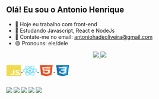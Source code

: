 ## Olá! Eu sou o Antonio Henrique

- 🔭 Hoje eu trabalho com front-end
- 🌱 Estudando Javascript, React e NodeJs
- 💬 Contate-me no email: antoniohadeoliveira@gmail.com
- 😄 Pronouns: ele/dele

<div align="center">
  <a target="_blank" href="https://github.com/antoniohadeoliveira">
  <img height="180em" src="https://github-readme-stats.vercel.app/api?username=antoniohadeoliveira&show_icons=true&theme=tokyonight&include_all_commits=true&count_private=true"/>
  <img height="180em" src="https://github-readme-stats.vercel.app/api/top-langs/?username=antoniohadeoliveira&layout=compact&langs_count=7&theme=tokyonight"/>
</div>
  
  <div style="display: inline_block"><br>
    <img align="center" alt="Antonio-Js" height="30" width="40" src="https://raw.githubusercontent.com/devicons/devicon/master/icons/javascript/javascript-plain.svg">
<!--<img align="center" alt="Antonio-Ts" height="30" width="40" src="https://raw.githubusercontent.com/devicons/devicon/master/icons/typescript/typescript-plain.svg >-->
    <img align="center" alt="Antonio-React" height="30" width="40" src="https://raw.githubusercontent.com/devicons/devicon/master/icons/react/react-original.svg">
    <img align="center" alt="Antonio-HTML" height="30" width="40" src="https://raw.githubusercontent.com/devicons/devicon/master/icons/html5/html5-original.svg">
    <img align="center" alt="Antonio-CSS" height="30" width="40" src="https://raw.githubusercontent.com/devicons/devicon/master/icons/css3/css3-original.svg">
<!--<img align="center" alt="Antonio-Python" height="30" width="40" src="https://raw.githubusercontent.com/devicons/devicon/master/icons/python/python-original.svg>-- <!-- <img align="center" alt="Antonio-Csharp" height="30" width="4B8r3B4p7yhRXuBWLqsQ546WR43cqQwrbXMDFnBi6vSJBeif8tPW85a7r7DM961Jvk4hdryZoByEp8GC8HzsqJpRN4FxGM9.svg">-->
  </div>
  
  ##
  
  <div>
<!--     <a href="https://www.youtube.com/channel/UC_-uuuZbY0AAt9CViNzvc-Q" target="_blank"><img src="https://img.shields.io/badge/YouTube-FF0000?style=for-the-badge&logo=youtube&logoColor=white" target="_blank"></a> -->
    <a href="https://instagram.com/antonio_hadeoliveira" target="_blank"><img src="https://img.shields.io/badge/-Instagram-%23E4405F?style=for-the-badge&logo=instagram&logoColor=white" target="_blank"></a>
    <a href="https://discord.gg/seUDt3NAzE" target="_blank"><img src="https://img.shields.io/badge/Discord-7289DA?style=for-the-badge&logo=discord&logoColor=white" target="_blank"></a> 
    <a href = "mailto:antoniohadeoliveira@gmail.com"><img src="https://img.shields.io/badge/-Gmail-%23333?style=for-the-badge&logo=gmail&logoColor=white" target="_blank"></a>
    <a href="https://www.linkedin.com/in/antonio-henrique-a67249145/"target="_blank"><img src="https://img.shields.io/badge/-LinkedIn-%230077B5?style=for-the-badge&logo=linkedin&logoColor=white" target="_blank"></a> 
    <a href="https://api.whatsapp.com/send?phone=5584996102329&text=sua%20mensagem"target="_blank"><img src="https://img.icons8.com/external-justicon-flat-justicon/30/external-whatsapp-social-media-justicon-flat-justicon.png" target="_blank"></a> 
    
  </div>
